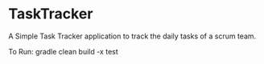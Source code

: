 # TaskTracker
A Simple Task Tracker application to track the daily tasks of a scrum team.

To Run: gradle clean build -x test
